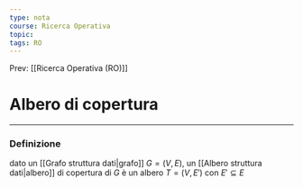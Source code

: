 ```yaml
---
type: nota
course: Ricerca Operativa
topic: 
tags: RO
---
```


Prev: [[Ricerca Operativa (RO)]]

# Albero di copertura
---

### Definizione
dato un [[Grafo struttura dati|grafo]] $G = (V,E)$, un [[Albero struttura dati|albero]] di copertura di $G$ è un albero $T = (V,E')$ con $E' \subseteq E$
